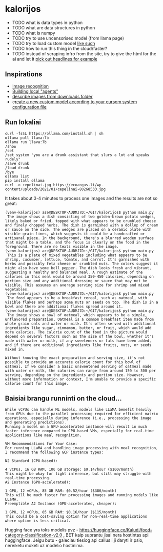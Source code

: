 # kalorijos

- TODO what is data types in python
- TODO what are data structures in python
- TODO what is numpy
- TODO try to use uncensorised model (from llama page)
- TODO try to load custom model [like such](https://www.youtube.com/watch?v=3BnnsQCmgLo&list=PL8motc6AQftnHhi2X8M3rqEFwERPVup4c&index=6&ab_channel=SamWitteveen)
- TODO how to run this thing in the cloud/faster?
- TODO instead of scraping infro from the site, try to give the html for the ai and let it [pick out headlines for example](https://www.youtube.com/watch?v=k_1pOF1mj8k&list=PL8motc6AQftnHhi2X8M3rqEFwERPVup4c&index=4&ab_channel=SamWitteveen)

## Inspirations 

- [Image recognition](https://www.youtube.com/watch?v=4Jpltb9crPM&t=504s&ab_channel=NeuralNine)
- [Building local "agents"](https://www.youtube.com/watch?v=93-9NHHgn84&t=568s&ab_channel=DavidOndrej)
- [describe images from downloads folder](https://www.youtube.com/watch?v=_TUvb6NtpGA&t=144s&ab_channel=SamWitteveen)
- c[reate a new custom model according to your cursom system configuration file](https://youtu.be/Ox8hhpgrUi0?si=V0mIUm6SvHP2v_8O&t=439)


## Run lokaliai
```
curl -fsSL https://ollama.com/install.sh | sh
ollama pull llava:7b
ollama run llava:7b
/show
/set
/set system "you are a drunk assistant that slurs a lot and speaks rudely"
/save drunk
/load drunk
/bye
ollama list
pip install ollama
curl -o cepelinai.jpg https://ecoangus.lt/wp-content/uploads/2021/01/cepelinai-80268533.jpg
```

It takes about 3-4 minutes to process one images and the results are not so great:

```
(venv-kalorijos) aze@DESKTOP-AUDMJ7D:~/GIT/kalorijos$ python main.py 
 The image shows a dish consisting of two golden-brown potato wedges, likely baked or fried, topped with what appears to be crumbled cheese and finely chopped herbs. The dish is garnished with a dollop of cream or sauce on the side. The wedges are placed on a ceramic plate with visible grain lines, which suggests it could be a handcrafted or artisanal piece. In the background, there's a blurred wooden surface that might be a table, and the focus is clearly on the food in the foreground. There are no texts visible in the image. 
(venv-kalorijos) aze@DESKTOP-AUDMJ7D:~/GIT/kalorijos$ python main.py 
 This is a plate of mixed vegetables including what appears to be shrimp, cucumber, lettuce, tomato, and carrot. It's garnished with herbs and possibly feta cheese or crumbled nuts. The colors suggest it might also have some bell pepper. The dish looks fresh and vibrant, suggesting a healthy and balanced meal. A rough estimate of the calories in this meal would be around 350-450 calories, depending on portion size and any additional dressing or sauce that may not be visible. This assumes an average serving size for shrimp and mixed vegetables. 
(venv-kalorijos) aze@DESKTOP-AUDMJ7D:~/GIT/kalorijos$ python main.py 
 The food appears to be a breakfast cereal, such as oatmeal, with visible flakes and perhaps some nuts or seeds on top. The dish is in a bowl and there are additional flakes spread around it. 
(venv-kalorijos) aze@DESKTOP-AUDMJ7D:~/GIT/kalorijos$ python main.py 
 The image shows a bowl of oatmeal, which appears to be a simple, unflavored preparation. Oatmeal is a common breakfast item made from whole grain oats and water or milk. It's often served with additional ingredients like sugar, cinnamon, butter, or fruit, which would add more calories. The calorie count of the food in the picture would depend on several factors such as the size of the bowl, whether it's made with water or milk, if any sweeteners or fats have been added, and if there are additional ingredients like fruits, nuts, or seeds mixed in.

Without knowing the exact preparation and serving size, it's not possible to provide an accurate calorie count for this bowl of oatmeal. If we consider a basic unsweetened serving of oatmeal made with water or milk, the calories can range from around 150 to 300 per serving, depending on the ingredients and portion size. However, without more information or context, I'm unable to provide a specific calorie count for this image. 
```

## Baisiai brangu runninti on the cloud...

```
While vCPUs can handle ML models, models like LLaMA benefit heavily from GPUs due to the parallel processing required for efficient matrix operations, especially during inference (i.e., processing the image and generating predictions).
Running a model on a GPU-accelerated instance will result in much faster inference compared to CPU-based VMs, especially for real-time applications like meal recognition.
```

```
VM Recommendations for Your Case:
For running LLaMA and handling image processing with meal recognition, I recommend the following GCP instance types:

N2 Standard (CPU-based):

4 vCPUs, 16 GB RAM, 100 GB storage: $0.14/hour ($100/month)
This might be okay for light inference, but still may struggle with real-time processing.
A2 Instance (GPU-accelerated):

1 GPU, 12 vCPUs, 85 GB RAM: $0.52/hour ($380/month)
This will be much faster for processing images and running models like LLaMA.
Preemptible A2 Instance (GPU-accelerated, cheaper):

1 GPU, 12 vCPUs, 85 GB RAM: $0.16/hour ($115/month)
This could be a cost-saving option for non-real-time applications where uptime is less critical.
```


Hugging face yra toks modelis pvz - https://huggingface.co/Kaludi/food-category-classification-v2.0 , BET kaip suprantu jisai nera hostintas api huggingface. Jeigu butu - galeciau tiesiog api callus i ji daryti ir psio, nereiketu moketi uz modelio hostinima.